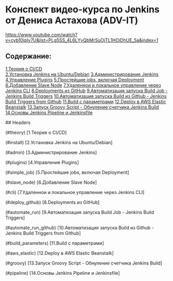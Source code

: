 # Конспект видео-курса по Jenkins от Дениса Астахова (ADV-IT)

https://www.youtube.com/watch?v=cyb10iplv7U&list=PLg5SS_4L6LYvQbMrSuOjTL1HOiDhUE_5a&index=1

## Содержание:

[1.Теория о CI/CD](#theory)  
[2.Установка Jenkins на Ubuntu/Debian](#install) 
[3.Администрирование Jenkins](#admin)
[4.Управление Plugins](#plugins)
[5.Простейшие jobs, включая Deployment](#simple_job)
[6.Добавление Slave Node](#slave_node)
[7.Удаленнои и локальное управление через Jenkins CLI](#cli)
[8.Deployments из GitHub](#deploy_github)
[9.Автоматизация запуска Build Job - Jenkins Build Triggers](#automate_run)
[10.Автоматизация запуска Build из Github - Jenkins Build Triggers from Github](#automate_run_github)
[11.Build с параметрами](#build_parameters)
[12.Deploy в AWS Elastic Beanstalk](#aws_elastic)
[13.Запуск Groovy Script - Обнуление счетчика Jenkins Build](#groovy)
[14.Основы Jenkins Pipeline и Jenkinsfile](#pipeline)

<a name="headers"/>
## Headers

(#theory)
[1.Теория о CI/CD] 

(#install) 
[2.Установка Jenkins на Ubuntu/Debian]

(#admin)
[3.Администрирование Jenkins]

(#plugins)
[4.Управление Plugins]

(#simple_job)
[5.Простейшие jobs, включая Deployment]

(#slave_node)
[6.Добавление Slave Node]

(#cli)
[7.Удаленнои и локальное управление через Jenkins CLI]

(#deploy_github)
[8.Deployments из GitHub]

(#automate_run)
[9.Автоматизация запуска Build Job - Jenkins Build Triggers]

(#automate_run_github)
[10.Автоматизация запуска Build из Github - Jenkins Build Triggers from Github]

(#build_parameters)
[11.Build с параметрами]

(#aws_elastic)
[12.Deploy в AWS Elastic Beanstalk]

(#groovy)
[13.Запуск Groovy Script - Обнуление счетчика Jenkins Build]

(#pipeline)
[14.Основы Jenkins Pipeline и Jenkinsfile]
